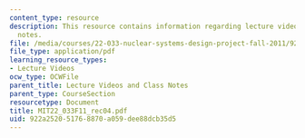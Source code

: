 ```yaml
---
content_type: resource
description: This resource contains information regarding lecture videos and class
  notes.
file: /media/courses/22-033-nuclear-systems-design-project-fall-2011/922a252051768870a059dee88dcb35d5_MIT22_033F11_rec04.pdf
file_type: application/pdf
learning_resource_types:
- Lecture Videos
ocw_type: OCWFile
parent_title: Lecture Videos and Class Notes
parent_type: CourseSection
resourcetype: Document
title: MIT22_033F11_rec04.pdf
uid: 922a2520-5176-8870-a059-dee88dcb35d5
---
```

